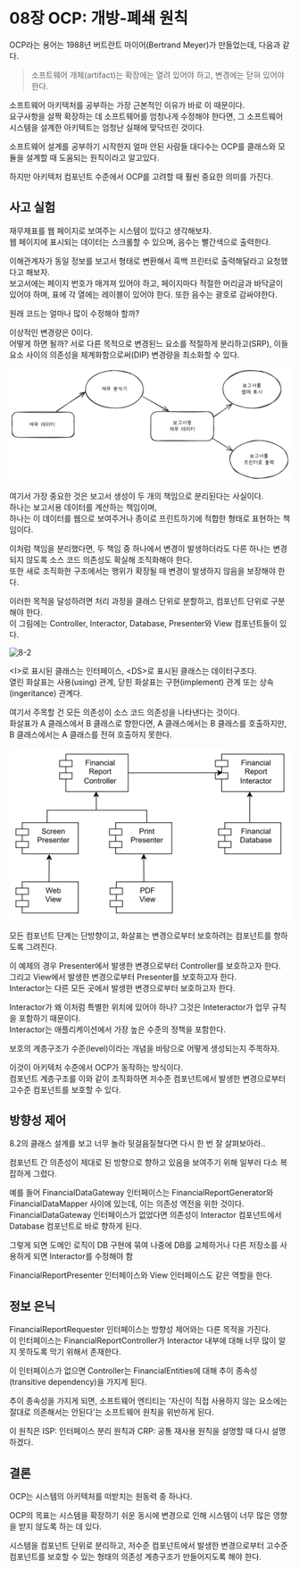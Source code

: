 # 08장 OCP: 개방-폐쇄 원칙

OCP라는 용어는 1988년 버트란트 마이어(Bertrand Meyer)가 만들었는데, 다음과 같다.

> 소프트웨어 개체(artifact)는 확장에는 열려 있어야 하고, 변경에는 닫혀 있어야 한다.

소프트웨어 아키텍처를 공부하는 가장 근본적인 이유가 바로 이 때문이다.  
요구사항을 살짝 확장하는 데 소프트웨어를 엄청나게 수정해야 한다면, 그 소프트웨어 시스템을 설계한 아키텍트는 엄청난 실패에 맞닥뜨린 것이다.

소프트웨어 설계를 공부하기 시작한지 얼마 안된 사람들 대다수는 OCP를 클래스와 모듈을 설계할 때 도움되는 원칙이라고 알고있다.

하지만 아키텍처 컴포넌트 수준에서 OCP를 고려할 때 훨씬 중요한 의미를 가진다.

## 사고 실험

재무제표를 웹 페이지로 보여주는 시스템이 있다고 생각해보자.  
웹 페이지에 표시되는 데이터는 스크롤할 수 있으며, 음수는 빨간색으로 출력한다.

이해관계자가 동일 정보를 보고서 형태로 변환해서 흑백 프린터로 출력해달라고 요청했다고 해보자.  
보고서에는 페이지 번호가 매겨져 있어야 하고, 페이지마다 적절한 머리글과 바닥글이 있어야 하며, 표에 각 열에는 레이블이 있어야 한다. 또한 음수는 괄호로 감싸야한다.

원래 코드는 얼마나 많이 수정해야 할까?

이상적인 변경량은 0이다.  
어떻게 하면 될까? 서로 다른 목적으로 변경된느 요소를 적절하게 분리하고(SRP), 이들 요소 사이의 의존성을 체계화함으로써(DIP) 변경량을 최소화할 수 있다.

![8-1](./images/8-1.png)

여기서 가장 중요한 것은 보고서 생성이 두 개의 책임으로 분리된다는 사실이다.  
하나는 보고서용 데이터를 계산하는 책임이며,  
하나는 이 데이터를 웹으로 보여주거나 종이로 프린트하기에 적합한 형태로 표현하는 책임이다.

이처럼 책임을 분리했다면, 두 책임 중 하나에서 변경이 발생하더라도 다른 하나는 변경되지 않도록 소스 코드 의존성도 확실해 조직화해야 한다.  
또한 새로 조직화한 구조에서는 행위가 확장될 때 변경이 발생하지 않음을 보장해야 한다.

이러한 목적을 달성하려면 처리 과정을 클래스 단위로 분할하고, 컴포넌트 단위로 구분해야 한다.  
이 그림에는 Controller, Interactor, Database, Presenter와 View 컴포넌트들이 있다.

![8-2](./images/8-2.png)

\<I>로 표시된 클래스는 인터페이스, \<DS>로 표시된 클래스는 데이터구조다.  
열린 화살표는 사용(using) 관계, 닫힌 화살표는 구현(implement) 관계 또는 상속(ingeritance) 관계다.

여기서 주목할 건 모든 의존성이 소스 코드 의존성을 나타낸다는 것이다.  
화살표가 A 클래스에서 B 클래스로 향한다면, A 클래스에서는 B 클래스를 호출하지만, B 클래스에서는 A 클래스를 전혀 호출하지 못한다.

![8-3](./images/8-3.png)

모든 컴포넌트 단계는 단방향이고, 화살표는 변경으로부터 보호하려는 컴포넌트를 향하도록 그려진다.

이 예제의 경우 Presenter에서 발생한 변경으로부터 Controller를 보호하고자 한다.  
그리고 View에서 발생한 변경으로부터 Presenter를 보호하고자 한다.  
Interactor는 다른 모든 곳에서 발생한 변경으로부터 보호하고자 한다.

Interactor가 왜 이처럼 특별한 위치에 있어야 하나? 그것은 Inteteractor가 업무 규칙을 포함하기 때문이다.  
Interactor는 애플리케이션에서 가장 높은 수준의 정책을 포함한다.

보호의 계층구조가 수준(level)이라는 개념을 바탕으로 어떻게 생성되는지 주목하자.

이것이 아키텍처 수준에서 OCP가 동작하는 방식이다.  
컴포넌트 계층구조를 이와 같이 조직화하면 저수준 컴포넌트에서 발생한 변경으로부터 고수준 컴포넌트를 보호할 수 있다.

## 방향성 제어

8.2의 클래스 설계를 보고 너무 놀라 뒷걸음질쳤다면 다시 한 번 잘 살펴보아라..

컴포넌트 간 의존성이 제대로 된 방향으로 향하고 있음을 보여주기 위해 일부러 다소 복잡하게 그렸다.

예를 들어 FinancialDataGateway 인터페이스는 FinancialReportGenerator와 FinancialDataMapper 사이에 있는데, 이는 의존성 역전을 위한 것이다.  
FinancialDataGateway 인터페이스가 없었다면 의존성이 Interactor 컴포넌트에서 Database 컴포넌트로 바로 향하게 된다.

그렇게 되면 도메인 로직이 DB 구현에 묶여 나중에 DB를 교체하거나 다른 저장소를 사용하게 되면 Interactor를 수정해야 함

FinancialReportPresenter 인터페이스와 View 인터페이스도 같은 역할을 한다.

## 정보 은닉

FinancialReportRequester 인터페이스는 방향성 제어와는 다른 목적을 가진다.  
이 인터페이스는 FinancialReportController가 Interactor 내부에 대해 너무 많이 알지 못하도록 막기 위해서 존재한다.

이 인터페이스가 없으면 Controller는 FinancialEntities에 대해 추이 종속성(transitive dependency)을 가지게 된다.

추이 종속성을 가지게 되면, 소프트웨어 엔티티는 '자신이 직접 사용하지 않는 요소에는 절대로 의존해서는 안된다'는 소프트웨어 원칙을 위반하게 된다.

이 원칙은 ISP: 인터페이스 분리 원칙과 CRP: 공통 재사용 원칙을 설명할 때 다시 설명하겠다.

## 결론

OCP는 시스템의 아키텍처를 떠받치는 원동력 중 하나다.

OCP의 목표는 시스템을 확장하기 쉬운 동시에 변경으로 인해 시스템이 너무 많은 영향을 받지 않도록 하는 데 있다.

시스템을 컴포넌트 단위로 분리하고, 저수준 컴포넌트에서 발생한 변경으로부터 고수준 컴포넌트를 보호할 수 있는 형태의 의존성 계층구조가 만들어지도록 해야 한다.
